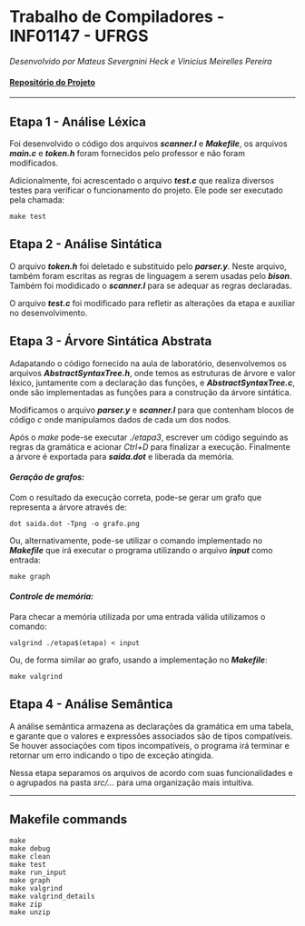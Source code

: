 # Trabalho de Compiladores - INF01147 - UFRGS
_Desenvolvido por Mateus Severgnini Heck e Vinicius Meirelles Pereira_

#### [Repositório do Projeto](https://github.com/msheck/Compiladores)
---


## Etapa 1 - Análise Léxica

Foi desenvolvido o código dos arquivos _**scanner.l**_ e _**Makefile**_, os arquivos _**main.c**_ e _**token.h**_ foram fornecidos pelo professor e não foram modificados.

Adicionalmente, foi acrescentado o arquivo _**test.c**_ que realiza diversos testes para verificar o funcionamento do projeto. Ele pode ser executado pela chamada:
```
make test
```


## Etapa 2 - Análise Sintática

O arquivo _**token.h**_ foi deletado e substituido pelo _**parser.y**_. Neste arquivo, também foram escritas as regras de linguagem a serem usadas pelo _**bison**_. Também foi modidicado o _**scanner.l**_ para se adequar as regras declaradas.

O arquivo _**test.c**_ foi modificado para refletir as alterações da etapa e auxiliar no desenvolvimento.


## Etapa 3 - Árvore Sintática Abstrata

Adapatando o código fornecido na aula de laboratório, desenvolvemos os arquivos _**AbstractSyntaxTree.h**_, onde temos as estruturas de árvore e valor léxico, juntamente com a declaração das funções, e _**AbstractSyntaxTree.c**_, onde são implementadas as funções para a construção da árvore sintática.

Modificamos o arquivo _**parser.y**_ e _**scanner.l**_ para que contenham blocos de código _c_ onde manipulamos dados de cada um dos nodos. 

Após o _make_ pode-se executar _./etapa3_, escrever um código seguindo as regras da gramática e acionar _Ctrl+D_ para finalizar a execução. Finalmente a árvore é exportada para _**saida.dot**_ e liberada da memória.

#### _Geração de grafos:_
Com o resultado da execução correta, pode-se gerar um grafo que representa a árvore através de:
```
dot saida.dot -Tpng -o grafo.png
```
Ou, alternativamente, pode-se utilizar o comando implementado no _**Makefile**_ que irá executar o programa utilizando o arquivo _**input**_ como entrada:
```
make graph
```

#### _Controle de memória:_
Para checar a memória utilizada por uma entrada válida utilizamos o comando:
```
valgrind ./etapa$(etapa) < input
```
Ou, de forma similar ao grafo, usando a implementação no _**Makefile**_:
```
make valgrind
```


## Etapa 4 - Análise Semântica

A análise semântica armazena as declarações da gramática em uma tabela, e garante que o valores e expressões associados são de tipos compatíveis. Se houver associações com tipos incompatíveis, o programa irá terminar e retornar um erro indicando o tipo de exceção atingida.

Nessa etapa separamos os arquivos de acordo com suas funcionalidades e o agrupados na pasta _src/..._ para uma organização mais intuitiva.

---

## Makefile commands

```
make
make debug
make clean
make test
make run_input
make graph
make valgrind
make valgrind_details
make zip
make unzip
```
